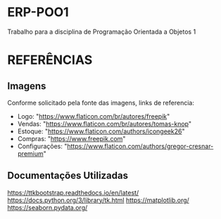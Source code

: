 # ERP-POO1
Trabalho para a disciplina de Programação Orientada a Objetos 1

# REFERÊNCIAS
## Imagens
Conforme solicitado pela fonte das imagens, links de referencia:
  - Logo: "https://www.flaticon.com/br/autores/freepik"
  - Vendas: "https://www.flaticon.com/br/autores/tomas-knop"
  - Estoque: "https://www.flaticon.com/authors/icongeek26"
  - Compras: "https://www.freepik.com"
  - Configurações: "https://www.flaticon.com/authors/gregor-cresnar-premium"

## Documentações Utilizadas
https://ttkbootstrap.readthedocs.io/en/latest/
https://docs.python.org/3/library/tk.html
https://matplotlib.org/
https://seaborn.pydata.org/
